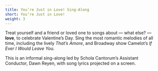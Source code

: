 ```yaml
---
title: You’re Just in Love! Sing-Along
short: You’re Just in Love!
weight: 3
---
```


Treat yourself and a friend or loved one to songs about — what else? — **love**,
to celebrate Valentine’s Day. Sing the most romantic melodies of all time,
including the lively _That’s Amore_, and Broadway show Camelot’s _If Ever I
Would Leave You_.

This is an informal sing-along led by Schola Cantorum’s Assistant Conductor,
Dawn Reyen, with song lyrics projected on a screen.
